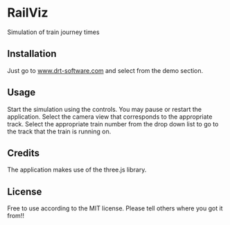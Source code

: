 # RailViz
Simulation of train journey times

## Installation

Just go to www.drt-software.com and select from the demo section.

## Usage

Start the simulation using the controls.
You may pause or restart the application.
Select the camera view that corresponds to the appropriate track. Select the appropriate
train number from the drop down list to go to the track that the train is running on.

## Credits

The application makes use of the three.js library.

## License

Free to use according to the MIT license. Please tell others where you got it from!!
